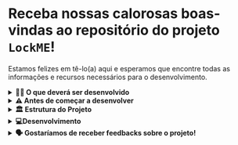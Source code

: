 # Receba nossas calorosas boas-vindas ao repositório do projeto `LockME`! 

Estamos felizes em tê-lo(a) aqui e esperamos que encontre todas as informações e recursos necessários para o desenvolvimento.

<details>
  <summary><strong>👨‍💻 O que deverá ser desenvolvido</strong></summary><br />

- Algo legal.
  
</details>

<details>
  <summary><strong>⚠️ Antes de começar a desenvolver</strong></summary><br />

  1. Você precisa ter o AOSP instalado.
  
</details>

<details>
  <summary><strong>🏛️ Estrutura do Projeto</strong></summary><br />


  ```tree
.
├── src
│   ├──🔸palomakoba.palomakoba
│   ├──🔸 palomakoba2.palomakoba
│   ├── models
│   │   ├──🔸 palomakoba.palomakoba
│   └── services
│       ├──🔸palomakoba.palomakoba
├── tests
│   ├──🔸 test_palomakoba.palomakoba
├──🔸 README.md
├──🔸 dev-requirements.txt

 ```
</details>

<details>
  <summary><strong>💻Desenvolvimento</strong></summary><br />
    <details>
  <summary><strong>🌍 Sensor de Localização</strong></summary><br />
Para obter a coordenada atual (localização) no contexto do AOSP (Android Open Source Project), você precisa utilizar as APIs de localização do Android. Aqui está um exemplo básico de como obter a localização atual em um aplicativo Android:

1.Adicione a permissão necessária ao seu arquivo AndroidManifest.xml:
  ```tree
<uses-permission android:name="android.permission.ACCESS_FINE_LOCATION" />

 ```
2.No código da sua Activity ou Fragment, inicialize o gerenciador de localização e registre um ouvinte de localização para receber as atualizações de localização:

  ```tree
// Importe as classes necessárias
import android.Manifest;
import android.content.pm.PackageManager;
import android.location.Location;
import android.location.LocationListener;
import android.location.LocationManager;
import android.os.Bundle;
import androidx.core.app.ActivityCompat;
import androidx.appcompat.app.AppCompatActivity;

public class MainActivity extends AppCompatActivity implements LocationListener {
    private LocationManager locationManager;

    @Override
    protected void onCreate(Bundle savedInstanceState) {
        super.onCreate(savedInstanceState);
        setContentView(R.layout.activity_main);

        // Inicialize o LocationManager
        locationManager = (LocationManager) getSystemService(LOCATION_SERVICE);

        // Verifique se a permissão de localização foi concedida
        if (ActivityCompat.checkSelfPermission(this, Manifest.permission.ACCESS_FINE_LOCATION) != PackageManager.PERMISSION_GRANTED) {
            // Se a permissão não foi concedida, solicite-a
            ActivityCompat.requestPermissions(this, new String[]{Manifest.permission.ACCESS_FINE_LOCATION}, 1);
        } else {
            // Se a permissão foi concedida, registre o ouvinte de localização
            locationManager.requestLocationUpdates(LocationManager.GPS_PROVIDER, 0, 0, this);
        }
    }

    // Implemente os métodos do LocationListener
    @Override
    public void onLocationChanged(Location location) {
        // Aqui você recebe as atualizações de localização
        double latitude = location.getLatitude();
        double longitude = location.getLongitude();

        // Faça o que desejar com as coordenadas
    }

    @Override
    public void onStatusChanged(String provider, int status, Bundle extras) {}

    @Override
    public void onProviderEnabled(String provider) {}

    @Override
    public void onProviderDisabled(String provider) {}
}

 ```
 Lembre-se de solicitar a permissão ACCESS_FINE_LOCATION no tempo de execução, se necessário. Você também pode usar o provedor NETWORK_PROVIDER para obter a localização usando a rede celular ou provedor de Wi-Fi em vez do GPS (GPS_PROVIDER) se a precisão não for crucial para o seu caso de uso.

Tenha em mente que esse é um exemplo básico e existem considerações adicionais para lidar com permissões, tratamento de erros e gerenciamento correto do ciclo de vida das atividades ou fragmentos ao usar a localização no Android.
  
</details>

  
</details>

<details>
  <summary><strong>🗣 Gostaríamos de receber feedbacks sobre o projeto!</strong></summary><br />

Por favor, sinta-se à vontade para compartilhar suas opiniões e sugestões sobre o projeto por meio de um email. Valorizamos muito o seu feedback, pois ele nos ajudará a melhorar e aperfeiçoar o trabalho realizado até o momento. Aguardamos ansiosamente por suas contribuições e agradecemos pelo tempo dedicado em nos fornecer seus comentários construtivos.

[✉️ palockme@gmail.com](mailto:palockme@gmail.com)

</details>

